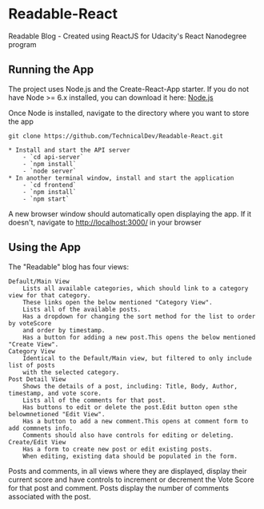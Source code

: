 # Readable-React

Readable Blog - Created using ReactJS for Udacity's React Nanodegree program

## Running the App

The project uses Node.js and the Create-React-App starter.  If you do not have Node >= 6.x installed, you can download it here: [Node.js](https://nodejs.org/en/)

Once Node is installed, navigate to the directory where you want to store the app
```
git clone https://github.com/TechnicalDev/Readable-React.git

* Install and start the API server
    - `cd api-server`
    - `npm install`
    - `node server`
* In another terminal window, install and start the application
    - `cd frontend`
    - `npm install`
    - `npm start`

```
A new browser window should automatically open displaying the app.  If it doesn't, navigate to [http://localhost:3000/](http://localhost:3000/) in your browser


## Using the App

The "Readable" blog has four views:
```
Default/Main View
    Lists all available categories, which should link to a category view for that category.
    These links open the below mentioned "Category View".
    Lists all of the available posts.
    Has a dropdown for changing the sort method for the list to order by voteScore 
    and order by timestamp.
    Has a button for adding a new post.This opens the below mentioned "Create View".
Category View
    Identical to the Default/Main view, but filtered to only include list of posts 
    with the selected category.
Post Detail View
    Shows the details of a post, including: Title, Body, Author, timestamp, and vote score.
    Lists all of the comments for that post.
    Has buttons to edit or delete the post.Edit button open sthe belowmnetioned "Edit View".
    Has a button to add a new comment.This opens at comment form to add commnets info.
    Comments should also have controls for editing or deleting.
Create/Edit View
    Has a form to create new post or edit existing posts.
    When editing, existing data should be populated in the form.

```
Posts and comments, in all views where they are displayed, display their current score and have controls to increment or decrement the Vote Score for that post and comment. Posts  display the number of comments associated with the post.




